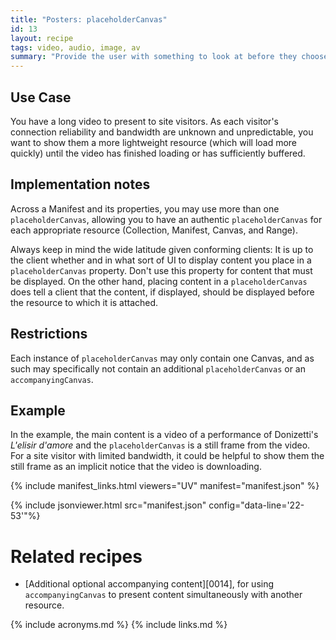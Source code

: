 ```yaml
---
title: "Posters: placeholderCanvas"
id: 13
layout: recipe
tags: video, audio, image, av
summary: "Provide the user with something to look at before they choose to start interacting with the main content, and/or while they wait for it to load/buffer."
---
```


## Use Case

You have a long video to present to site visitors. As each visitor's connection reliability and bandwidth are unknown and unpredictable, you want to show them a more lightweight resource (which will load more quickly) until the video has finished loading or has sufficiently buffered. 

## Implementation notes

Across a Manifest and its properties, you may use more than one `placeholderCanvas`, allowing you to have an authentic `placeholderCanvas` for each appropriate resource (Collection, Manifest, Canvas, and Range). 

Always keep in mind the wide latitude given conforming clients: It is up to the client whether and in what sort of UI to display content you place in a `placeholderCanvas` property. Don't use this property for content that must be displayed. On the other hand, placing content in a `placeholderCanvas` does tell a client that the content, if displayed, should be displayed before the resource to which it is attached.

## Restrictions

Each instance of `placeholderCanvas` may only contain one Canvas, and as such may specifically not contain an additional `placeholderCanvas` or an `accompanyingCanvas`.

## Example

In the example, the main content is a video of a performance of Donizetti's _L'elisir d'amore_ and the `placeholderCanvas` is a still frame from the video. For a site visitor with limited bandwidth, it could be helpful to show them the still frame as an implicit notice that the video is downloading.

{% include manifest_links.html viewers="UV" manifest="manifest.json" %}

{% include jsonviewer.html src="manifest.json" config="data-line='22-53'"%}

# Related recipes

* [Additional optional accompanying content][0014], for using `accompanyingCanvas` to present content simultaneously with another resource.

{% include acronyms.md %}
{% include links.md %}

